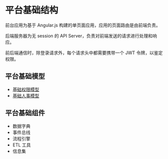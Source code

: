 平台基础结构
==========

前台应用为基于 Angular.js 构建的单页面应用，应用的页面路由是由前端负责。

后端服务器为无 session 的 API Server，负责对前端发送的请求进行处理和响应。

前后端通信时，除登录请求外，每个请求头中都需要携带一个 JWT 令牌，以鉴定权限。


平台基础模型
----------

- [基础权限模型](../../subprojects/pep-auth/pep-auth-api/README.md)
- [基础人事模型](hr-model.md)


平台基础组件
----------

- 数据字典
- 事件总线
- 流程引擎
- ETL 工具
- 信息集
